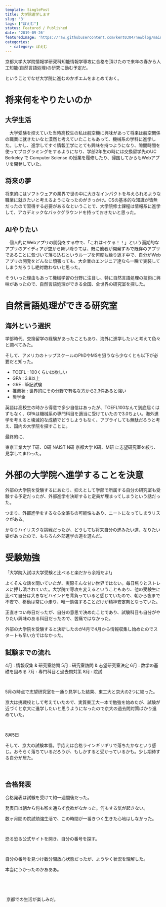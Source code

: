 ```yaml
---
template: SinglePost
title: 大学院進学します
slug: '3'
tags: ["ぽえむ"]
status: Featured / Published
date: '2019-09-26'
featuredImage: 'https://raw.githubusercontent.com/kent0304/newblog/main/content/posts/images/img-3/graduate_school.jpg'
categories:
  - category: ぽえむ
---
```


京都大学大学院情報学研究科知能情報学専攻に合格を頂けたので来年の春から人工知能(自然言語処理)の研究に励む予定だ。

ということでなぜ大学院に進むのかポエムをまとめておく。

# 将来何をやりたいのか
## 大学生活
　大学受験を控えていた当時高校生の私は航空機に興味があって将来は航空関係の職業に就きたいなと漠然と考えていたこともあって、機械系の学科に進学した。しかし、進学してすぐ情報工学にとても興味を持つようになり、隙間時間を使ってプログラミングをするようになり、学部2年生の時には交換留学先のUC Berkeley で Computer Sciense の授業を履修したり、帰国してからもWebアプリを開発していた。

## 将来の夢
将来的にはソフトウェアの業界で世の中に大きなインパクトを与えられるような職業に就きたいと考えるようになったのがきっかけ。CSの基本的な知識が皆無だったので習得する必要があるなということで、大学院修士課程は情報系に進学して、アカデミックなバックグラウンドを持っておきたいと思った。

## AIやりたい
　個人的にWebアプリの開発をする中で、「これはイケる！！」という画期的なアプリのアイディアが空から舞い降りては、既に他者が開発ずみで既存のアプリであることに気づいて落ち込むというループを何度も繰り返す中で、自分がWebアプリの開発をどんなに頑張っても、大企業のエンジニア達なら一瞬で実装してしまうだろうし絶対敵わないと思った。

そういった理由もあって機械学習の分野に注目し、特に自然言語処理の技術に興味があったので、自然言語処理ができる全国、全世界の研究室を探した。

# 自然言語処理ができる研究室
## 海外という選択
学部時代、交換留学の経験があったこともあり、海外に進学したいと考えて色々と調べてみた。

そして、アメリカのトップスクールのPhDやMSを狙うなら少なくとも以下が必要だと知った。

- TOEFL : 100くらいは欲しい
- GPA : 3.8以上
- GRE : 筆記試験
- 推薦状 : 世界的にその分野で有名な方から2,3件あると強い
- 奨学金

英語は高校生の時から得意で多少自信はあったが、TOEFL100なんて到底届くはずもなく、GPAは機械系の専門科目を適当に受けていたので3.0ちょい。海外進学を考えると壊滅的な成績でどうしようもなく、アプライしても無駄だろうと考え、国内の大学院を探すことに。

最終的に、

東京工業大学 T研、O研
NAIST N研
京都大学 K研、M研
に志望研究室を絞り、見学してまわった。

# 外部の大学院へ進学することを決意
外部の大学院を受験するにあたり、抑えとして学部で所属する自分の研究室も受験する予定だったが、外部進学を決断すると定員が埋まってしまうという話だった。

つまり、外部進学をするなら全落ちの可能性もあり、ニートになってしまうリスクがある。

かなりハイリスクな挑戦だったが、どうしても将来自分の進みたい道、なりたい姿があったので、もちろん外部進学の道を選んだ。

# 受験勉強
「大学院入試は大学受験と比べると楽だから余裕だよ!」

よくそんな話を聞いていたが、実際そんな甘い世界ではない。毎日焦りとストレスに押し潰されていた。大学院で専攻を変えるということもあり、他の受験生に比べて自分は大きなビハインドを背負っていると感じていたので、朝から夜まで不安で、移動は常に小走り、唯一勉強することだけが精神安定剤となっていた。

正直きつい毎日だったが、自分の意思で決めたことであり、試験科目も自分がやりたい興味のある科目だったので、苦痛ではなかった。

外部の大学院を受験すると決断したのが4月で4月から情報収集し始めたのでスタートも早い方ではなかった。

## 試験までの流れ
4月 : 情報収集 & 研究室訪問
5月 : 研究室訪問 & 志望研究室決定
6月 : 数学の基礎を固める
7月 : 専門科目と過去問対策
8月 : 院試

 

5月の時点で志望研究室を一通り見学した結果、東工大と京大の2つに絞った。

京大は挑戦校として考えていたので、実質東工大一本で勉強を始めたが、試験が近づくと京大に進学したいと思うようになったので京大の過去問対策ばかり進めていた。

 

8月5日

そして、京大の試験本番。手応えは合格ラインギリギリで落ちたかなという感じ。おそらく落ちているだろうが、もしかすると受かっているかも。少し期待する自分が居た。

 

## 合格発表
合格発表は試験を受けて約一週間後だった。

発表日は朝から何も喉を通らず食欲がなかった。何もする気が起きない。

数ヶ月間の院試勉強生活で、この時間が一番きつく生きた心地はしなかった。

 

恐る恐る公式サイトを開き、自分の番号を探す。 

 

自分の番号を見つけ数分間放心状態だったが、ようやく状況を理解した。 

本当にうかったのかあああ。 

 

 

 京都での生活が楽しみだ。